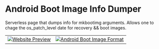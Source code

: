 # Android Boot Image Info Dumper

Serverless page that dumps info for mkbootimg arguments.
Allows one to chage the os_patch_level date for recovery && boot images.

<table>
    <tr>
        <td>
            <a href="https://cruelkernel.org/tools/bootimg">
                <img alt="Website Preview" src="webbootimg.png">
            </a>
        </td>
        <td>
            <a href="https://github.com/CruelKernel/bootimg">
                <img alt="Android Boot Image Format" src="android_img.svg">
            </a>
        </td>
    </tr>
</table>

